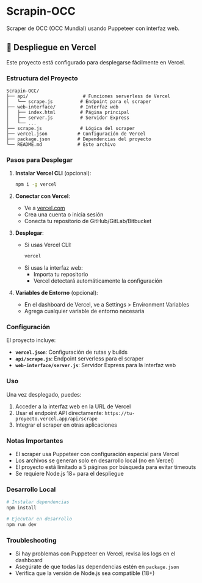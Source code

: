 # Scrapin-OCC

Scraper de OCC (OCC Mundial) usando Puppeteer con interfaz web.

## 🚀 Despliegue en Vercel

Este proyecto está configurado para desplegarse fácilmente en Vercel.

### Estructura del Proyecto

```
Scrapin-OCC/
├── api/                    # Funciones serverless de Vercel
│   └── scrape.js          # Endpoint para el scraper
├── web-interface/         # Interfaz web
│   ├── index.html         # Página principal
│   ├── server.js          # Servidor Express
│   └── ...
├── scrape.js              # Lógica del scraper
├── vercel.json           # Configuración de Vercel
├── package.json          # Dependencias del proyecto
└── README.md             # Este archivo
```

### Pasos para Desplegar

1. **Instalar Vercel CLI** (opcional):
   ```bash
   npm i -g vercel
   ```

2. **Conectar con Vercel**:
   - Ve a [vercel.com](https://vercel.com)
   - Crea una cuenta o inicia sesión
   - Conecta tu repositorio de GitHub/GitLab/Bitbucket

3. **Desplegar**:
   - Si usas Vercel CLI:
     ```bash
     vercel
     ```
   - Si usas la interfaz web:
     - Importa tu repositorio
     - Vercel detectará automáticamente la configuración

4. **Variables de Entorno** (opcional):
   - En el dashboard de Vercel, ve a Settings > Environment Variables
   - Agrega cualquier variable de entorno necesaria

### Configuración

El proyecto incluye:

- **`vercel.json`**: Configuración de rutas y builds
- **`api/scrape.js`**: Endpoint serverless para el scraper
- **`web-interface/server.js`**: Servidor Express para la interfaz web

### Uso

Una vez desplegado, puedes:

1. Acceder a la interfaz web en la URL de Vercel
2. Usar el endpoint API directamente: `https://tu-proyecto.vercel.app/api/scrape`
3. Integrar el scraper en otras aplicaciones

### Notas Importantes

- El scraper usa Puppeteer con configuración especial para Vercel
- Los archivos se generan solo en desarrollo local (no en Vercel)
- El proyecto está limitado a 5 páginas por búsqueda para evitar timeouts
- Se requiere Node.js 18+ para el despliegue

### Desarrollo Local

```bash
# Instalar dependencias
npm install

# Ejecutar en desarrollo
npm run dev
```

### Troubleshooting

- Si hay problemas con Puppeteer en Vercel, revisa los logs en el dashboard
- Asegúrate de que todas las dependencias estén en `package.json`
- Verifica que la versión de Node.js sea compatible (18+)
